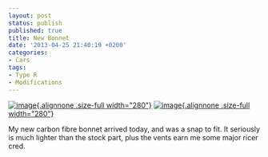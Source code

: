 ```yaml
---
layout: post
status: publish
published: true
title: New Bonnet
date: '2013-04-25 21:40:19 +0200'
categories:
- Cars
tags:
- Type R
- Modifications
---
```


[![image](http://shrimpworks.za.net/wp-content/uploads/2013/04/wpid-IMAG02531.jpg "IMAG0253.jpg"){.alignnone
.size-full
width="280"}](http://shrimpworks.za.net/wp-content/uploads/2013/04/wpid-IMAG02531.jpg)
[![image](http://shrimpworks.za.net/wp-content/uploads/2013/04/wpid-IMAG02571.jpg "IMAG0257.jpg"){.alignnone
.size-full
width="280"}](http://shrimpworks.za.net/wp-content/uploads/2013/04/wpid-IMAG02571.jpg)

My new carbon fibre bonnet arrived today, and was a snap to fit. It
seriously is much lighter than the stock part, plus the vents earn me
some major ricer cred.
